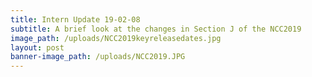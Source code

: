 ```yaml
---
title: Intern Update 19-02-08
subtitle: A brief look at the changes in Section J of the NCC2019
image_path: /uploads/NCC2019keyreleasedates.jpg
layout: post
banner-image_path: /uploads/NCC2019.JPG
---
```

